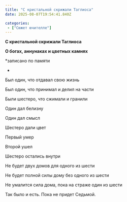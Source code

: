 ```yaml
---
title: "С кристальной скрижали Таглиоса"
date: 2025-08-07T19:54:41.840Z

categories:
 - ["Сюжет ючителле"]
---
```


**С кристальной скрижали Таглиоса**

**О богах, аннунаках и цветных камнях**

*записано по памяти  
  
*

Был один, что отдавал свою жизнь

Был один, что принимал и делил на части

Были шестеро, что сжимали и гранили

Один дал белизну

Один дал смысл

Шестеро дали цвет

Первый умер

Второй ушел

Шестеро остались внутри

Не будет двух домов для одного из шести

Не будет полной силы дому без одного из шести

Не умалится сила дома, пока на страже один из шести

Так было и есть. Пока не придет Седьмой.
